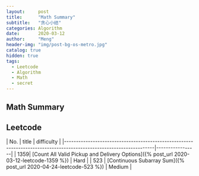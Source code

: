 ```yaml
---
layout:     post
title:      "Math Summary"
subtitle:   "贪心小结"
categories: Algorithm
date:       2020-03-12
author:     "Meng"
header-img: "img/post-bg-os-metro.jpg"
catalog: true
hidden: true
tags:
  - Leetcode
  - Algorithm
  - Math
  - secret
---
```


## Math Summary

## Leetcode

| No. | title                                                                                                        | difficulty      |
|--------------------------------------------------------------------------------------------------------------------|-----------------|
| 1359| [Count All Valid Pickup and Delivery Options]({% post_url 2020-03-12-leetcode-1359 %})                       | Hard            |
| 523 | [Continuous Subarray Sum]({% post_url 2020-04-24-leetcode-523 %})                                            | Medium          |
